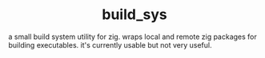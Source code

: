 <h1 align="center">build_sys</h1>

a small build system utility for zig. wraps local and remote zig packages for building executables. it's currently usable but not very useful.